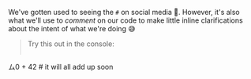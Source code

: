 We've gotten used to seeing the `#` on social media :busts_in_silhouette:. However, it's also what we'll use to _comment_ on our code to make little inline clarifications about the intent of what we're doing :sweat_smile:

> Try this out in the console:
>
> ```python
ム0 + 42 # it will all add up soon
```